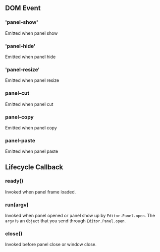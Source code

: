 ## DOM Event

### 'panel-show'

Emitted when panel show

### 'panel-hide'

Emitted when panel hide

### 'panel-resize'

Emitted when panel resize

### panel-cut

Emitted when panel cut

### panel-copy

Emitted when panel copy

### panel-paste

Emitted when panel paste

## Lifecycle Callback

### ready()

Invoked when panel frame loaded.

### run(argv)

Invoked when panel opened or panel show up by `Editor.Panel.open`.
The `argv` is an `Object` that you send through `Editor.Panel.open`.

### close()

Invoked before panel close or window close.

